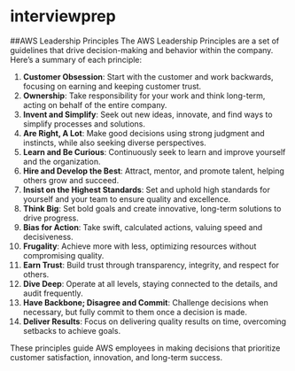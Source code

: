 # interviewprep

##AWS Leadership Principles
The AWS Leadership Principles are a set of guidelines that drive decision-making and behavior within the company. Here’s a summary of each principle:

1. **Customer Obsession**: Start with the customer and work backwards, focusing on earning and keeping customer trust.
2. **Ownership**: Take responsibility for your work and think long-term, acting on behalf of the entire company.
3. **Invent and Simplify**: Seek out new ideas, innovate, and find ways to simplify processes and solutions.
4. **Are Right, A Lot**: Make good decisions using strong judgment and instincts, while also seeking diverse perspectives.
5. **Learn and Be Curious**: Continuously seek to learn and improve yourself and the organization.
6. **Hire and Develop the Best**: Attract, mentor, and promote talent, helping others grow and succeed.
7. **Insist on the Highest Standards**: Set and uphold high standards for yourself and your team to ensure quality and excellence.
8. **Think Big**: Set bold goals and create innovative, long-term solutions to drive progress.
9. **Bias for Action**: Take swift, calculated actions, valuing speed and decisiveness.
10. **Frugality**: Achieve more with less, optimizing resources without compromising quality.
11. **Earn Trust**: Build trust through transparency, integrity, and respect for others.
12. **Dive Deep**: Operate at all levels, staying connected to the details, and audit frequently.
13. **Have Backbone; Disagree and Commit**: Challenge decisions when necessary, but fully commit to them once a decision is made.
14. **Deliver Results**: Focus on delivering quality results on time, overcoming setbacks to achieve goals.

These principles guide AWS employees in making decisions that prioritize customer satisfaction, innovation, and long-term success.
